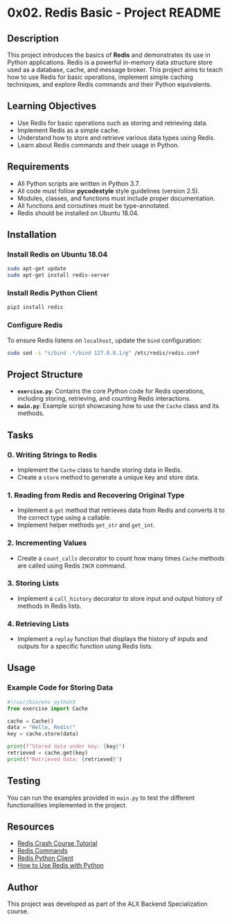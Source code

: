 # 0x02. Redis Basic - Project README

## Description

This project introduces the basics of **Redis** and demonstrates its use in Python applications. Redis is a powerful in-memory data structure store used as a database, cache, and message broker. This project aims to teach how to use Redis for basic operations, implement simple caching techniques, and explore Redis commands and their Python equivalents.

## Learning Objectives

- Use Redis for basic operations such as storing and retrieving data.
- Implement Redis as a simple cache.
- Understand how to store and retrieve various data types using Redis.
- Learn about Redis commands and their usage in Python.

## Requirements

- All Python scripts are written in Python 3.7.
- All code must follow **pycodestyle** style guidelines (version 2.5).
- Modules, classes, and functions must include proper documentation.
- All functions and coroutines must be type-annotated.
- Redis should be installed on Ubuntu 18.04.

## Installation

### Install Redis on Ubuntu 18.04

```bash
sudo apt-get update
sudo apt-get install redis-server
```

### Install Redis Python Client

```bash
pip3 install redis
```

### Configure Redis

To ensure Redis listens on `localhost`, update the `bind` configuration:

```bash
sudo sed -i "s/bind .*/bind 127.0.0.1/g" /etc/redis/redis.conf
```

## Project Structure

- **`exercise.py`**: Contains the core Python code for Redis operations, including storing, retrieving, and counting Redis interactions.
- **`main.py`**: Example script showcasing how to use the `Cache` class and its methods.

## Tasks

### 0. Writing Strings to Redis
- Implement the `Cache` class to handle storing data in Redis.
- Create a `store` method to generate a unique key and store data.

### 1. Reading from Redis and Recovering Original Type
- Implement a `get` method that retrieves data from Redis and converts it to the correct type using a callable.
- Implement helper methods `get_str` and `get_int`.

### 2. Incrementing Values
- Create a `count_calls` decorator to count how many times `Cache` methods are called using Redis `INCR` command.

### 3. Storing Lists
- Implement a `call_history` decorator to store input and output history of methods in Redis lists.

### 4. Retrieving Lists
- Implement a `replay` function that displays the history of inputs and outputs for a specific function using Redis lists.

## Usage

### Example Code for Storing Data

```python
#!/usr/bin/env python3
from exercise import Cache

cache = Cache()
data = "Hello, Redis!"
key = cache.store(data)

print(f"Stored data under key: {key}")
retrieved = cache.get(key)
print(f"Retrieved data: {retrieved}")
```

## Testing

You can run the examples provided in `main.py` to test the different functionalities implemented in the project. 

## Resources

- [Redis Crash Course Tutorial](https://www.youtube.com/watch?v=Hbt56gFj998)
- [Redis Commands](https://redis.io/commands)
- [Redis Python Client](https://pypi.org/project/redis/)
- [How to Use Redis with Python](https://realpython.com/python-redis/)

## Author

This project was developed as part of the ALX Backend Specialization course.
